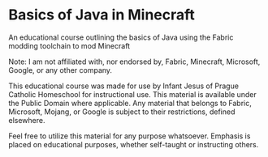 # Basics of Java in Minecraft
An educational course outlining the basics of Java using the Fabric modding toolchain to mod Minecraft

Note:
I am not affiliated with, nor endorsed by, Fabric, Minecraft, Microsoft, Google, or any other company.

This educational course was made for use by Infant Jesus of Prague Catholic Homeschool for instructional use.
This material is available under the Public Domain where applicable. Any material that belongs to Fabric, Microsoft, Mojang, or Google is subject to their restrictions, defined elsewhere.

Feel free to utilize this material for any purpose whatsoever. Emphasis is placed on educational purposes, whether self-taught or instructing others.
